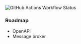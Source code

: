 ![GitHub Actions Workflow Status](https://img.shields.io/github/actions/workflow/status/tomkcey/koa-template/ci.yml?branch=master)

### Roadmap

-   OpenAPI
-   Message broker
